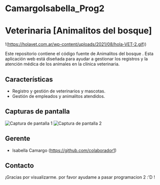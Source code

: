 # CamargoIsabella_Prog2
# Veterinaria [Animalitos del bosque]

!(https://holavet.com.ar/wp-content/uploads/2021/08/hola-VET-2.gif))


Este repositorio contiene el código fuente de Animalitos del bosque . Esta aplicación web está diseñada para ayudar a gestionar los registros y la atención médica de los animales en la clínica veterinaria.

## Características

- Registro y gestión de veterinarios y mascotas.
- Gestión de empleados y animalitos atendidos.

## Capturas de pantalla

![Captura de pantalla 1](/screenshots/screenshot1.png)
![Captura de pantalla 2](/screenshots/screenshot2.png)


## Gerente

- Isabella Camargo (https://github.com/colaborador1)


## Contacto


¡Gracias por visualizarme. por favor ayudame a pasar programacion 2 :'D !
